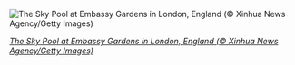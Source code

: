 
![The Sky Pool at Embassy Gardens in London, England (© Xinhua News Agency/Getty Images)](https://cn.bing.com//th?id=OHR.SkyPool_EN-US8327769804_1920x1080.jpg&rf=LaDigue_1920x1080.jpg&pid=hp)

*[The Sky Pool at Embassy Gardens in London, England (© Xinhua News Agency/Getty Images)](https://www.bing.com/search?q=london+england&form=hpcapt&filters=HpDate%3a%2220210805_0700%22)*
